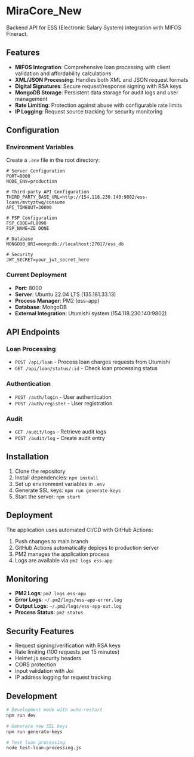 # MiraCore_New

Backend API for ESS (Electronic Salary System) integration with MIFOS Fineract.

## Features

- **MIFOS Integration**: Comprehensive loan processing with client validation and affordability calculations
- **XML/JSON Processing**: Handles both XML and JSON request formats
- **Digital Signatures**: Secure request/response signing with RSA keys
- **MongoDB Storage**: Persistent data storage for audit logs and user management
- **Rate Limiting**: Protection against abuse with configurable rate limits
- **IP Logging**: Request source tracking for security monitoring

## Configuration

### Environment Variables

Create a `.env` file in the root directory:

```env
# Server Configuration
PORT=8000
NODE_ENV=production

# Third-party API Configuration
THIRD_PARTY_BASE_URL=http://154.118.230.140:9802/ess-loans/mvtyztwq/consume
API_TIMEOUT=30000

# FSP Configuration
FSP_CODE=FL8090
FSP_NAME=ZE DONE

# Database
MONGODB_URI=mongodb://localhost:27017/ess_db

# Security
JWT_SECRET=your_jwt_secret_here
```

### Current Deployment

- **Port**: 8000
- **Server**: Ubuntu 22.04 LTS (135.181.33.13)
- **Process Manager**: PM2 (ess-app)
- **Database**: MongoDB
- **External Integration**: Utumishi system (154.118.230.140:9802)

## API Endpoints

### Loan Processing
- `POST /api/loan` - Process loan charges requests from Utumishi
- `GET /api/loan/status/:id` - Check loan processing status

### Authentication
- `POST /auth/login` - User authentication
- `POST /auth/register` - User registration

### Audit
- `GET /audit/logs` - Retrieve audit logs
- `POST /audit/log` - Create audit entry

## Installation

1. Clone the repository
2. Install dependencies: `npm install`
3. Set up environment variables in `.env`
4. Generate SSL keys: `npm run generate-keys`
5. Start the server: `npm start`

## Deployment

The application uses automated CI/CD with GitHub Actions:

1. Push changes to main branch
2. GitHub Actions automatically deploys to production server
3. PM2 manages the application process
4. Logs are available via `pm2 logs ess-app`

## Monitoring

- **PM2 Logs**: `pm2 logs ess-app`
- **Error Logs**: `~/.pm2/logs/ess-app-error.log`
- **Output Logs**: `~/.pm2/logs/ess-app-out.log`
- **Process Status**: `pm2 status`

## Security Features

- Request signing/verification with RSA keys
- Rate limiting (100 requests per 15 minutes)
- Helmet.js security headers
- CORS protection
- Input validation with Joi
- IP address logging for request tracking

## Development

```bash
# Development mode with auto-restart
npm run dev

# Generate new SSL keys
npm run generate-keys

# Test loan processing
node test-loan-processing.js
```
